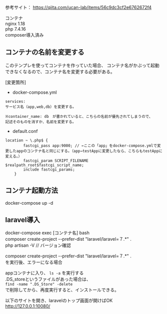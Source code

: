 参考サイト： 
https://qiita.com/ucan-lab/items/56c9dc3cf2e6762672f4  
  
コンテナ  
nginx 1.18  
php 7.4.16  
composer導入済み  

## コンテナの名前を変更する

このテンプレを使ってコンテナを作っていた場合、
コンテナ名がかぶって起動できなくなるので、コンテナ名を変更する必要がある。

[変更箇所]

- docker-compose.yml

```
services:
サービス名（app,web,db）を変更する。

※container_name: db　が書かれていると、こちらの名前が優先されてしまうので、
記述そのものを消すか、名前を変更する。
```

- default.conf

```
location ~ \.php$ {
        fastcgi_pass app:9000; // ←ここの「app」をdocker-compose.ymlで変更したappのコンテナ名と同じにする。（app→testAppに変更したなら、こちらもtestAppに変える。）
        fastcgi_param SCRIPT_FILENAME $realpath_root$fastcgi_script_name;
        include fastcgi_params;
    }
```

## コンテナ起動方法

docker-compose up -d
  
## laravel導入
  
docker-compose exec [コンテナ名] bash  
composer create-project --prefer-dist "laravel/laravel=７.*" .  
php artisan -V  // バージョン確認  

composer create-project --prefer-dist "laravel/laravel=７.*" .  
を実行後、エラーになる場合  
  
appコンテナに入り、
`ls -a`
を実行する  
.DS_storeというファイルがあった場合は、  
`find -name ".DS_Store" -delete`  
で削除してから、再度実行すると、インストールできる。  
  
以下のサイトを開き、laravelのトップ画面が開けばOK    
http://127.0.0.1:10080/
